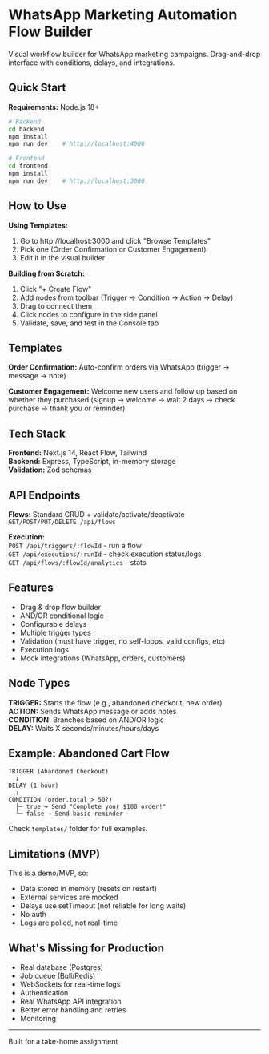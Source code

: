 # WhatsApp Marketing Automation Flow Builder

Visual workflow builder for WhatsApp marketing campaigns. Drag-and-drop interface with conditions, delays, and integrations.

## Quick Start

**Requirements:** Node.js 18+

```bash
# Backend
cd backend
npm install
npm run dev    # http://localhost:4000

# Frontend
cd frontend
npm install
npm run dev    # http://localhost:3000
```

## How to Use

**Using Templates:**
1. Go to http://localhost:3000 and click "Browse Templates"
2. Pick one (Order Confirmation or Customer Engagement)
3. Edit it in the visual builder

**Building from Scratch:**
1. Click "+ Create Flow"
2. Add nodes from toolbar (Trigger → Condition → Action → Delay)
3. Drag to connect them
4. Click nodes to configure in the side panel
5. Validate, save, and test in the Console tab

## Templates

**Order Confirmation:** Auto-confirm orders via WhatsApp (trigger → message → note)

**Customer Engagement:** Welcome new users and follow up based on whether they purchased (signup → welcome → wait 2 days → check purchase → thank you or reminder)

## Tech Stack

**Frontend:** Next.js 14, React Flow, Tailwind  
**Backend:** Express, TypeScript, in-memory storage  
**Validation:** Zod schemas

## API Endpoints

**Flows:** Standard CRUD + validate/activate/deactivate  
`GET/POST/PUT/DELETE /api/flows`

**Execution:**  
`POST /api/triggers/:flowId` - run a flow  
`GET /api/executions/:runId` - check execution status/logs  
`GET /api/flows/:flowId/analytics` - stats

## Features

- Drag & drop flow builder
- AND/OR conditional logic
- Configurable delays
- Multiple trigger types
- Validation (must have trigger, no self-loops, valid configs, etc)
- Execution logs
- Mock integrations (WhatsApp, orders, customers)

## Node Types

**TRIGGER:** Starts the flow (e.g., abandoned checkout, new order)  
**ACTION:** Sends WhatsApp message or adds notes  
**CONDITION:** Branches based on AND/OR logic  
**DELAY:** Waits X seconds/minutes/hours/days

## Example: Abandoned Cart Flow

```
TRIGGER (Abandoned Checkout)
  ↓
DELAY (1 hour)
  ↓
CONDITION (order.total > 50?)
  ├─ true → Send "Complete your $100 order!"
  └─ false → Send basic reminder
```

Check `templates/` folder for full examples.

## Limitations (MVP)

This is a demo/MVP, so:
- Data stored in memory (resets on restart)
- External services are mocked
- Delays use setTimeout (not reliable for long waits)
- No auth
- Logs are polled, not real-time

## What's Missing for Production

- Real database (Postgres)
- Job queue (Bull/Redis)
- WebSockets for real-time logs
- Authentication
- Real WhatsApp API integration
- Better error handling and retries
- Monitoring

---

Built for a take-home assignment
